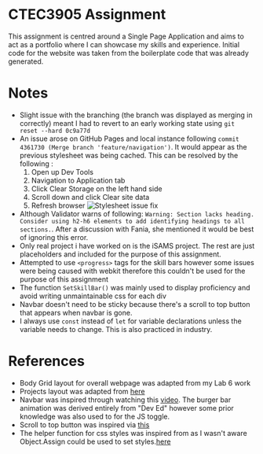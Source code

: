 # CTEC3905 Assignment
This assignment is centred around a Single Page Application and aims to act as a portfolio where I can showcase my skills and experience. Initial code for the website was taken from the boilerplate code that was already generated.

# Notes
* Slight issue with the branching (the branch was displayed as merging in correctly) meant I had to revert to an early working state using `git reset --hard 0c9a77d`
* An issue arose on GitHub Pages and local instance following `commit 4361730 (Merge branch 'feature/navigation')`. It would appear as the previous stylesheet was being cached. This can be resolved by the following :
  1. Open up Dev Tools
  2. Navigation to Application tab
  3. Click Clear Storage on the left hand side
  4. Scroll down and click Clear site data
  5. Refresh browser
![Stylesheet issue fix](https://i.imgur.com/TeXNm9Y.png "Steps to fix stylesheet issue")
* Although Validator warns of following: `Warning: Section lacks heading. Consider using h2-h6 elements to add identifying headings to all sections.`. After a discussion with Fania, she mentioned it would be best of ignoring this error.
* Only real project i have worked on is the iSAMS project. The rest are just placeholders and included for the purpose of this assignment.
* Attempted to use `<progress>` tags for the skill bars however some issues were being caused with webkit therefore this couldn't be used for the purpose of this assignment
* The function `SetSkillBar()` was mainly used to display proficiency and avoid writing unmaintainable css for each div
* Navbar doesn't need to be sticky because there's a scroll to top button that appears when navbar is gone.
* I always use `const` instead of `let` for variable declarations unless the variable needs to change. This is also practiced in industry.

# References
* Body Grid layout for overall webpage was adapted from my Lab 6 work
* Projects layout was adapted from [here](https://getflywheel.com/layout/card-layout-css-grid-layout-how-to/)
* Navbar was inspired through watching this [video](https://www.youtube.com/watch?v=gXkqy0b4M5g). The burger bar animation was derived entirely from "Dev Ed" however some prior knowledge was also used to for the JS toggle.
* Scroll to top button was inspired via [this](https://www.w3schools.com/howto/tryit.asp?filename=tryhow_js_scroll_to_top)
* The helper function for css styles was inspired from as I wasn't aware  Object.Assign could be used to set styles.[here](https://stackoverflow.com/questions/3968593/how-can-i-set-multiple-css-styles-in-javascript)
